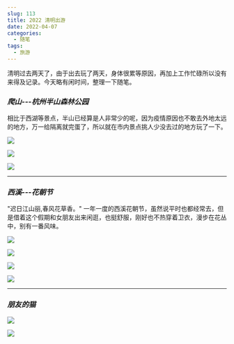 ```yaml
---
slug: 113
title: 2022 清明出游
date: 2022-04-07
categories: 
  - 随笔
tags: 
  - 旅游
---
```



清明过去两天了，由于出去玩了两天，身体很累等原因，再加上工作忙碌所以没有来得及记录。今天略有闲时间，整理一下随笔。


### *爬山---杭州半山森林公园*

相比于西湖等景点，半山已经算是人非常少的呢，因为疫情原因也不敢去外地太远的地方，万一给隔离就完蛋了，所以就在市内景点挑人少没去过的地方玩了一下。

![](https://imgurl.zishu.me/images/old/2022/04/24/6264dae6c5837.png)

![](https://imgurl.zishu.me/images/old/2022/04/24/6264daea5f9f2.png)

![](https://imgurl.zishu.me/images/old/2022/04/24/6264dafb3f999.png)

---

### *西溪---花朝节*

"迟日江山丽,春风花草香。" 一年一度的西溪花朝节，虽然说平时也都经常去，但是借着这个假期和女朋友出来闲逛，也挺舒服，刚好也不热穿着卫衣，漫步在花丛中，别有一番风味。

![](https://imgurl.zishu.me/images/old/2022/04/24/6264daff29e9e.png)

![](https://imgurl.zishu.me/images/old/2022/04/24/6264daffc5375.png)

![](https://imgurl.zishu.me/images/old/2022/04/24/6264db0bd8f81.png)

![](https://imgurl.zishu.me/images/old/2022/04/24/6264db0dac44e.png)

---

### *朋友的猫*

![](https://imgurl.zishu.me/images/old/2022/04/24/6264db886c1b3.png)

![](https://imgurl.zishu.me/images/old/2022/04/24/6264db86c8c56.png)
